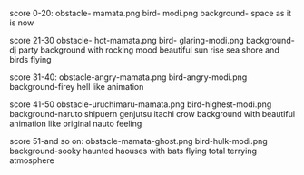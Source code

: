 score 0-20:
obstacle- mamata.png
bird- modi.png
background- space as it is now

score 21-30
obstacle- hot-mamata.png
bird- glaring-modi.png
background- dj party background with rocking mood beautiful sun rise sea shore and birds flying

score 31-40:
obstacle-angry-mamata.png
bird-angry-modi.png
background-firey hell like animation 

score 41-50
obstacle-uruchimaru-mamata.png
bird-highest-modi.png
background-naruto shipuern genjutsu itachi crow background with beautiful animation like original nauto feeling

score 51-and so on:
obstacle-mamata-ghost.png
bird-hulk-modi.png
background-sooky haunted haouses with bats flying total terrying atmosphere

